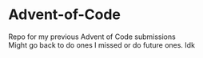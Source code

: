 # Advent-of-Code
Repo for my previous Advent of Code submissions  
Might go back to do ones I missed or do future ones. Idk  
